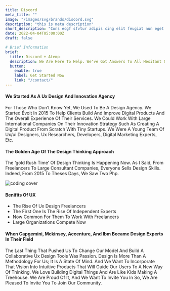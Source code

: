 ```yaml
---
title: Discord
meta_title: ""
image: "/images/svg/brands/discord.svg"
description: "this is meta description"
short_description: "Cons ecgf sfvtur adipis cing elit feugiat nun eget massa velit eros etiam nunc luctus varius commn do lsa"
date: 2022-04-04T05:00:00Z
draft: false

# Brief Information
brief:
  title: Discord + Atemp
  description: We Are Here To Help. We've Got Answers To All Hesitant Queries You Might Have About Social Media Analytics And Management.
  button:
    enable: true
    label: Get Started Now
    link: "/contact/"
---
```


#### We Started As A Ux Design And Innovation Agency

For Those Who Don’t Know Yet, We Used To Be A Design Agency. We Started Évolt In 2015 To Help Clients Build And Improve Digital Products And The Overall Experience Of Their Services. We Could Work With Large International Companies On Their Innovation Strategy Such As Creating A Digital Product From Scratch With Tiny Startups. We Were A Young Team Of Ux/ui Designers, Ux Researchers, Developers, Digital Marketing Experts, Etc.

#### The Golden Age Of The Design Thinking Approach

The ‘gold Rush Time’ Of Design Thinking Is Happening Now. As I Said, From Freelancers To Large Consultant Companies, Everyone Sells Design Skills. Indeed, From 2015 To Theses Days, We Saw Two Php.

![coding cover](/images/coding-cover.png)

#### Benifits Of UX

- The Rise Of Ux Design Freelancers
- The First One Is The Rise Of Independent Experts
- Now Common For Them To Work With Freelancers
- Large Organizations Compete Now

#### When Capgemini, Mckinsey, Accenture, And Ibm Became Design Experts In Their Field

The Last Thing That Pushed Us To Change Our Model And Build A Collaborative Ux Design Tools Was Passion. Design Is More Than A Methodology For Us; It Is A State Of Mind. And We Want To Incorporate That Vision Into Intuitive Products That Will Guide Our Users To A New Way Of Thinking. We Love Building Digital Things And Are Like Kids Making A Treehouse. We Are Proud Of It, And We Want To Invite You In So, We Are Pleased To Invite You To Join Our Community.
